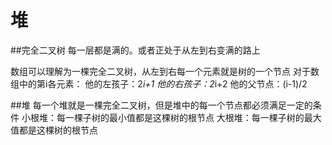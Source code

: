 # 堆

##完全二叉树
每一层都是满的。或者正处于从左到右变满的路上

数组可以理解为一棵完全二叉树，从左到右每一个元素就是树的一个节点
对于数组中的第i各元素：
他的左孩子：2*i+1
他的右孩子：2*i+2
他的父节点：(i-1)/2

##堆
每一个堆就是一棵完全二叉树，但是堆中的每一个节点都必须满足一定的条件
小根堆：每一棵子树的最小值都是这棵树的根节点
大根堆：每一棵子树的最大值都是这棵树的根节点
